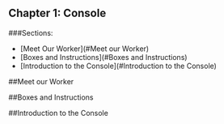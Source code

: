 Chapter 1: Console
------------------

###Sections:

* [Meet Our Worker](#Meet our Worker)
* [Boxes and Instructions](#Boxes and Instructions)
* [Introduction to the Console](#Introduction to the Console)

##Meet our Worker

##Boxes and Instructions

##Introduction to the Console